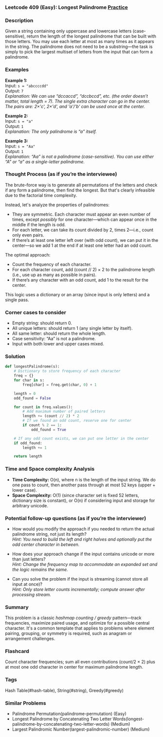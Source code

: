 ### Leetcode 409 (Easy): Longest Palindrome [Practice](https://leetcode.com/problems/longest-palindrome)

### Description  
Given a string containing only uppercase and lowercase letters (case-sensitive), return the length of the longest palindrome that can be built with those letters. You may use each letter at most as many times as it appears in the string. The palindrome does not need to be a substring—the task is simply to pick the largest multiset of letters from the input that can form a palindrome.

### Examples  

**Example 1:**  
Input: `s = "abccccdd"`  
Output: `7`  
*Explanation: We can use “dccaccd”, “dccbccd”, etc. (the order doesn’t matter, total length = 7). The single extra character can go in the center. The pairs are: 2×'c', 2×'d', and 'a'/'b' can be used once at the center.*

**Example 2:**  
Input: `s = "a"`  
Output: `1`  
*Explanation: The only palindrome is “a” itself.*

**Example 3:**  
Input: `s = "Aa"`  
Output: `1`  
*Explanation: “Aa” is not a palindrome (case-sensitive). You can use either “A” or “a” as a single-letter palindrome.*

### Thought Process (as if you’re the interviewee)  

The brute-force way is to generate all permutations of the letters and check if any form a palindrome, then find the longest. But that's clearly infeasible due to the factorial time complexity.

Instead, let's analyze the properties of palindromes:
- They are symmetric. Each character must appear an even number of times, except *possibly* for one character—which can appear once in the middle if the length is odd.
- For each letter, we can take its count divided by 2, times 2—i.e., count only even pairs.
- If there’s at least one letter left over (with odd count), we can put it in the center—so we add 1 at the end if at least one letter had an odd count.

The optimal approach:
- Count the frequency of each character.
- For each character count, add (count // 2) × 2 to the palindrome length (i.e., use up as many as possible in pairs).
- If there’s any character with an odd count, add 1 to the result for the center.

This logic uses a dictionary or an array (since input is only letters) and a single pass.

### Corner cases to consider  
- Empty string: should return 0.
- All unique letters: should return 1 (any single letter by itself).
- All same letter: should return the whole length.
- Case sensitivity: “Aa” is not a palindrome.
- Input with both lower and upper cases mixed.

### Solution

```python
def longestPalindrome(s):
    # Dictionary to store frequency of each character
    freq = {}
    for char in s:
        freq[char] = freq.get(char, 0) + 1

    length = 0
    odd_found = False

    for count in freq.values():
        # Add maximum number of paired letters
        length += (count // 2) * 2
        # If we found an odd count, reserve one for center
        if count % 2 == 1:
            odd_found = True

    # If any odd count exists, we can put one letter in the center
    if odd_found:
        length += 1

    return length
```

### Time and Space complexity Analysis  

- **Time Complexity:** O(n), where n is the length of the input string. We do one pass to count, then another pass through at most 52 keys (upper + lower case).
- **Space Complexity:** O(1) (since character set is fixed 52 letters, dictionary size is constant), or O(n) if considering input and storage for arbitrary unicode.

### Potential follow-up questions (as if you’re the interviewer)  

- How would you modify the approach if you needed to return the actual palindrome string, not just its length?  
  *Hint: You need to build the left and right halves and optionally put the odd center character in between.*

- How does your approach change if the input contains unicode or more than just letters?  
  *Hint: Change the frequency map to accommodate an expanded set and the logic remains the same.*

- Can you solve the problem if the input is streaming (cannot store all input at once)?  
  *Hint: Only store letter counts incrementally; compute answer after processing stream.*

### Summary

This problem is a classic *hashmap counting / greedy* pattern—track frequencies, maximize paired usage, and optimize for a possible central character. It's a common template that applies to problems where element pairing, grouping, or symmetry is required, such as anagram or arrangement challenges.


### Flashcard
Count character frequencies; sum all even contributions (count/2 × 2) plus at most one odd character in center for maximum palindrome length.

### Tags
Hash Table(#hash-table), String(#string), Greedy(#greedy)

### Similar Problems
- Palindrome Permutation(palindrome-permutation) (Easy)
- Longest Palindrome by Concatenating Two Letter Words(longest-palindrome-by-concatenating-two-letter-words) (Medium)
- Largest Palindromic Number(largest-palindromic-number) (Medium)